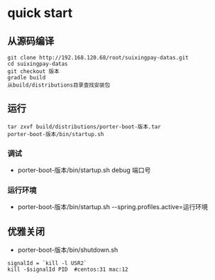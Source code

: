 # quick start
	
## 从源码编译
```
git clone http://192.168.120.68/root/suixingpay-datas.git
cd suixingpay-datas
git checkout 版本
gradle build
从build/distributions目录查找安装包
```

## 运行
```
tar zxvf build/distributions/porter-boot-版本.tar
porter-boot-版本/bin/startup.sh
```

### 调试
- porter-boot-版本/bin/startup.sh  debug 端口号

### 运行环境
- porter-boot-版本/bin/startup.sh --spring.profiles.active=运行环境

## 优雅关闭
- porter-boot-版本/bin/shutdown.sh

```
signalId = `kill -l USR2`
kill -$signalId PID  #centos:31 mac:12
```



